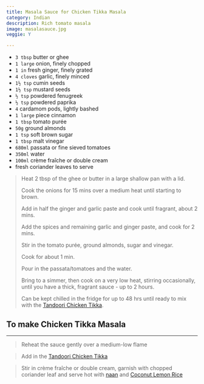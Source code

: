 ```yaml
---
title: Masala Sauce for Chicken Tikka Masala 
category: Indian
description: Rich tomato masala
image: masalasauce.jpg
veggie: Y

--- 
```


* `3 tbsp` butter or ghee
* `1 large`  onion, finely chopped
* `1 in` fresh ginger, finely grated
* `4 cloves` garlic, finely minced
* `1½ tsp` cumin seeds
* `1½ tsp` mustard seeds
* `½ tsp` powdered fenugreek
* `½ tsp` powdered paprika
* `4` cardamom pods, lightly bashed
* `1 large`  piece cinnamon
* `1 tbsp` tomato purée
* `50g` ground almonds
* `1 tsp` soft brown sugar
* `1 tbsp` malt vinegar
* `680ml` passata or fine sieved tomatoes
* `350ml` water
* `100ml` crème fraîche or double cream
* fresh coriander leaves to serve
 
> Heat 2 tbsp of the ghee or butter in a large shallow pan with a lid. 
>
> Cook the onions for 15 mins over a medium heat until starting to brown. 
> 
> Add in half the ginger and garlic paste and cook until fragrant, about 2 mins.
> 
> Add the spices and remaining garlic and ginger paste, and cook for 2 mins. 
>
> Stir in the tomato purée, ground almonds, sugar and vinegar. 
>
> Cook for about 1 min. 
>
> Pour in the passata/tomatoes and the water. 
>
> Bring to a simmer, then cook on a very low heat, stirring occasionally, until you have a thick, fragrant sauce - up to 2 hours. 
>
> Can be kept chilled in the fridge for up to 48 hrs until ready to mix with the [Tandoori Chicken Tikka](tandoori_chicken_tikka.html).

## To make Chicken Tikka Masala 

---

> Reheat the sauce gently over a medium-low flame

> Add in the [Tandoori Chicken Tikka](tandoori_chicken_tikka.html)

> Stir in crème fraîche or double cream, garnish with chopped coriander leaf and serve hot with [naan](naan_bread.html) and [Coconut Lemon Rice](coconut_lemon_rice.html)
